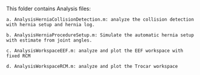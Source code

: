This folder contains Analysis files:

	a. AnalysisHerniaCollisionDetection.m: analyze the collision detection with hernia setup and hernia log.

	b. AnalysisHerniaProcedureSetup.m: Simulate the automatic hernia setup with estimate from joint angles.

	c. AnalysisWorkspaceEEF.m: analyze and plot the EEF workspace with fixed RCM

	d. AnalysisWorkspaceRCM.m: analyze and plot the Trocar workspace